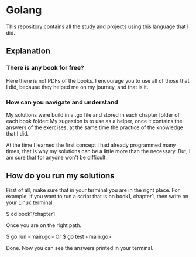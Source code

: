 # Golang
This repository contains all the study and projects using this language that I did.

## Explanation

### There is any book for free?
Here there is not PDFs of the books. I encourage you to use all of those that I did, because they helped me on my journey, and that is it.

### How can you navigate and understand
My solutions were build in a .go file and stored in each chapter folder of each book folder: My sugestion is to use as a helper, once it contains the answers of the exercises, at the same time the practice of the knowledge that I did.

At the time I learned the first concept I had already programmed many times, that is why my solutions can be a little more than the necessary. But, I am sure that for anyone won't be difficult.

## How do you run my solutions
First of all, make sure that in your terminal you are in the right place. For example, if you want to run a script that is on book1, chapter1, then write on your Linux terminal: 

$ cd book1/chapter1

Once you are on the right path.

$ go run <main.go>
Or
$ go test <main.go>

Done. Now you can see the answers printed in your terminal.